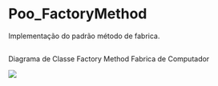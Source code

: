 # Poo_FactoryMethod
Implementação do padrão método de fabrica.

##

Diagrama de Classe Factory Method Fabrica de Computador

<img src="https://github.com/JoaoKSS/POO_atv4_DataBase/assets/127751729/1a420d42-edf2-4927-93e8-ab242b9128fb.png">
